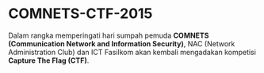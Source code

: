 # COMNETS-CTF-2015

Dalam rangka memperingati hari sumpah pemuda <b>COMNETS (Communication Network and Information Security)</b>, 
NAC (Network Administration Club) dan ICT Fasilkom akan kembali mengadakan kompetisi <b>Capture The Flag (CTF)</b>.
